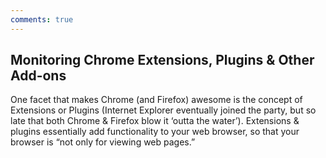 ```yaml
---
comments: true
---
```


## Monitoring Chrome Extensions, Plugins & Other Add-ons

One facet that makes Chrome (and Firefox) awesome is the concept of Extensions or Plugins (Internet Explorer eventually joined the party, but so late that both Chrome & Firefox blow it ‘outta the water’). Extensions & plugins essentially add functionality to your web browser, so that your browser is “not only for viewing web pages.”
